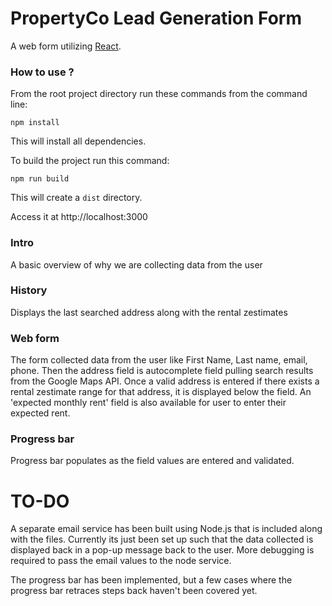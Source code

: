 # PropertyCo Lead Generation Form

 A web form utilizing [React](http://facebook.github.io/react/).

### How to use ?

From the root project directory run these commands from the command line:

``npm install``

This will install all dependencies.

To build the project run this command:

``npm run build``

This will create a ``dist`` directory.

Access it at http://localhost:3000

### Intro
 A basic overview of why we are collecting data from the user

### History
 Displays the last searched address along with the rental zestimates

### Web form
 The form collected data from the user like First Name, Last name, email, phone.
 Then the address field is autocomplete field pulling search results from the Google Maps API.
 Once a valid address is entered if there exists a rental zestimate range for that address, it is displayed below the field. 
 An 'expected monthly rent' field is also available for user to enter their expected rent.

### Progress bar
 Progress bar populates as the field values are entered and validated.

# TO-DO

 A separate email service has been built using Node.js that is included along with the files.
 Currently its just been set up such that the data collected is displayed back in a pop-up message back to the user. More debugging is required to pass the email values to the node service.

The progress bar has been implemented, but a few cases where the progress bar retraces steps back haven't been covered yet.